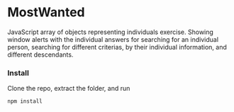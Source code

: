 # MostWanted

JavaScript array of objects representing individuals exercise. Showing window alerts with the individual answers for searching for an individual person, searching for different criterias, by their individual information, and different descendants. 

### Install
Clone the repo, extract the folder, and run
```sh
npm install
```
